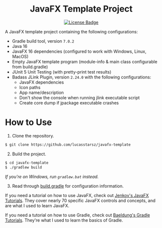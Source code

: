 <div align="center">

# JavaFX Template Project

[![License Badge][License-Badge]][License-File]
</div>

A JavaFX template project containing the following configurations:

- Gradle build tool, version `7.0.2`
- Java 16
- JavaFX 16 dependencies (configured to work with Windows, Linux, MacOS)
- Empty JavaFX template program (module-info & main class configurable from build.gradle)
- JUnit 5 Unit Testing (with pretty-print test results)
- Badass JLink Plugin, version `2.24.0` with the following configurations:
    - JavaFX dependencies
    - Icon paths
    - App name/description
    - Don't show the console when running jlink executable script
    - Create core dump if jpackage executable crashes

# How to Use

1. Clone the repository.

```bash
$ git clone https://github.com/lucasstarsz/javafx-template
```

2. Build the project.

```bash
$ cd javafx-template
$ ./gradlew build
```

_If you're on Windows, run `gradlew.bat` instead._

3. Read through [build.gradle][Build-Gradle-File] for configuration information.

If you need a tutorial on how to use JavaFX, check out [Jenkov's JavaFX Tutorials][Jenkov-JavaFX-Tutorials]. They cover nearly 70 specific JavaFX controls and concepts, and are what I used to learn JavaFX.

If you need a tutorial on how to use Gradle, check out [Baeldung's Gradle Tutorials][Baeldung-Gradle-Tutorials]. They're what I used to learn the basics of Gradle.


[License-Badge]: https://img.shields.io/github/license/lucasstarsz/javafx-template?color=228822&labelColor=363e45&style=for-the-badge

[Build-Gradle-File]: build.gradle "build.gradle"
[Jenkov-JavaFX-Tutorials]: http://tutorials.jenkov.com/javafx/index.html "Jenkov JavaFX Tutorials"
[Baeldung-Gradle-Tutorials]: https://www.baeldung.com/gradle "Baeldung Gradle Tutorials"
[License-File]: LICENSE "MIT License"

